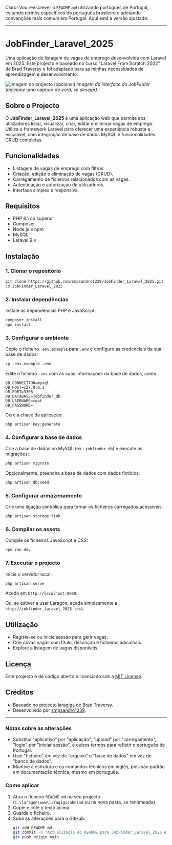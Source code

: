 Claro! Vou reescrever o `README.md` utilizando português de Portugal, evitando termos específicos do português brasileiro e adotando convenções mais comum em Portugal. Aqui está a versão ajustada:

---

# JobFinder_Laravel_2025

Uma aplicação de listagem de vagas de emprego desenvolvida com Laravel em 2025. Este projecto é baseado no curso "Laravel From Scratch 2022" de Brad Traversy e foi adaptado para as minhas necessidades de aprendizagem e desenvolvimento.

![Imagem do projecto (opcional)](URL_DA_IMAGEM_AQUI)
_Imagem da interface do JobFinder (adicione uma captura de ecrã, se desejar)._

## Sobre o Projecto

O **JobFinder_Laravel_2025** é uma aplicação web que permite aos utilizadores listar, visualizar, criar, editar e eliminar vagas de emprego. Utiliza o framework Laravel para oferecer uma experiência robusta e escalável, com integração de base de dados MySQL e funcionalidades CRUD completas.

## Funcionalidades

-   Listagem de vagas de emprego com filtros.
-   Criação, edição e eliminação de vagas (CRUD).
-   Carregamento de ficheiros relacionados com as vagas.
-   Autenticação e autorização de utilizadores.
-   Interface simples e responsiva.

## Requisitos

-   PHP 8.1 ou superior
-   Composer
-   Node.js e npm
-   MySQL
-   Laravel 9.x

## Instalação

### 1. Clonar o repositório

```bash
git clone https://github.com/smpsandro1239/JobFinder_Laravel_2025.git
cd JobFinder_Laravel_2025
```

### 2. Instalar dependências

Instale as dependências PHP e JavaScript:

```bash
composer install
npm install
```

### 3. Configurar o ambiente

Copie o ficheiro `.env.example` para `.env` e configure as credenciais da sua base de dados:

```bash
cp .env.example .env
```

Edite o ficheiro `.env` com as suas informações da base de dados, como:

```
DB_CONNECTION=mysql
DB_HOST=127.0.0.1
DB_PORT=3306
DB_DATABASE=jobfinder_db
DB_USERNAME=root
DB_PASSWORD=
```

Gere a chave da aplicação:

```bash
php artisan key:generate
```

### 4. Configurar a base de dados

Crie a base de dados no MySQL (ex.: `jobfinder_db`) e execute as migrações:

```bash
php artisan migrate
```

Opcionalmente, preencha a base de dados com dados fictícios:

```bash
php artisan db:seed
```

### 5. Configurar armazenamento

Crie uma ligação simbólica para tornar os ficheiros carregados acessíveis:

```bash
php artisan storage:link
```

### 6. Compilar os assets

Compile os ficheiros JavaScript e CSS:

```bash
npm run dev
```

### 7. Executar o projecto

Inicie o servidor local:

```bash
php artisan serve
```

Aceda em `http://localhost:8000`.

Ou, se estiver a usar Laragon, aceda simplesmente a `http://jobfinder_laravel_2025.test`.

## Utilização

-   Registe-se ou inicie sessão para gerir vagas.
-   Crie novas vagas com título, descrição e ficheiros adicionais.
-   Explore a listagem de vagas disponíveis.

## Licença

Este projecto é de código aberto e licenciado sob a [MIT License](https://opensource.org/licenses/MIT).

## Créditos

-   Baseado no projecto [laragigs](https://github.com/bradtraversy/laragigs) de Brad Traversy.
-   Desenvolvido por [smpsandro1239](https://github.com/smpsandro1239).

---

### Notas sobre as alterações

-   Substituí "aplicativo" por "aplicação", "upload" por "carregamento", "login" por "iniciar sessão", e outros termos para refletir o português de Portugal.
-   Usei "ficheiro" em vez de "arquivo" e "base de dados" em vez de "banco de dados".
-   Mantive a estrutura e os comandos técnicos em inglês, pois são padrão em documentação técnica, mesmo em português.

### Como aplicar

1. Abra o ficheiro `README.md` no seu projecto (`C:\laragon\www\laragigsJobFind` ou na nova pasta, se renomeada).
2. Copie e cole o texto acima.
3. Guarde o ficheiro.
4. Suba as alterações para o GitHub:
    ```bash
    git add README.md
    git commit -m "Actualização do README para JobFinder_Laravel_2025 em português de Portugal"
    git push origin main
    ```
